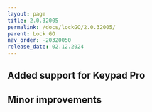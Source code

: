 ```yaml
---
layout: page
title: 2.0.32005
permalink: /docs/lockGO/2.0.32005/
parent: Lock GO
nav_order: -20320050
release_date: 02.12.2024
---
```


## Added support for Keypad Pro
## Minor improvements
